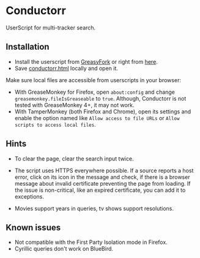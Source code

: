 # Conductorr
UserScript for multi-tracker search. 

## Installation
- Install the userscript from [GreasyFork](https://greasyfork.org/en/scripts/12013-conductorr) or right from [here](https://github.com/bnrt/conductorr/raw/master/conductorr.user.js).
- Save [conductorr.html](https://raw.githubusercontent.com/bnrt/conductorr/master/conductorr.html) locally and open it.

Make sure local files are accessible from userscripts in your browser:
- With GreaseMonkey for Firefox, open `about:config` and change `greasemonkey.fileIsGreaseable` to `true`. Although, Conductorr is not tested with GreaseMonkey 4+, it may not work.
- With TamperMonkey (both Firefox and Chrome), open its settings and enable the option named like `Allow access to file URLs` or `Allow scripts to access local files`.

## Hints
- To clear the page, clear the search input twice.

- The script uses HTTPS everywhere possible. If a source reports a host error, click on its icon in the message and check, if there is a browser message about invalid certificate preventing the page from loading. If the issue is non-critical, like an expired certificate, you can add it to exceptions.

- Movies support years in queries, tv shows support resolutions.

## Known issues
- Not compatible with the First Party Isolation mode in Firefox.
- Cyrillic queries don't work on BlueBird.

